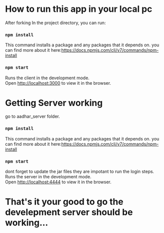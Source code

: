# How to run this app in your local pc

After forking
In the project directory, you can run:

### `npm install`

This command installs a package and any packages that it depends on.
you can find more about it here:https://docs.npmjs.com/cli/v7/commands/npm-install



### `npm start`

Runs the client in the development mode.\
Open [http://localhost:3000](http://localhost:3000) to view it in the browser.

# Getting Server  working
go to aadhar_server folder.
 ### `npm install`

This command installs a package and any packages that it depends on.
you can find more about it here:https://docs.npmjs.com/cli/v7/commands/npm-install
### `npm start`

dont forget to update the jar files they are impotant to run the login steps.
Runs the server in the development mode.\
Open [http://localhost:4444](http://localhost:4444) to view it in the browser.

# That's it your good to go the develepment server should be working...
